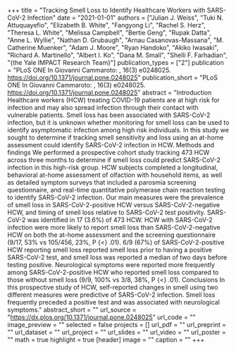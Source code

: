 +++
title = "Tracking Smell Loss to Identify Healthcare Workers with SARS-CoV-2 Infection"
date = "2021-01-01"
authors = ["Julian J. Weiss", "Tuki N. Attuquayefio", "Elizabeth B. White", "Fangyong Li", "Rachel S. Herz", "Theresa L. White", "Melissa Campbell", "Bertie Geng", "Rupak Datta", "Anne L. Wyllie", "Nathan D. Grubaugh", "Arnau Casanovas-Massana", "M. Catherine Muenker", "Adam J. Moore", "Ryan Handoko", "Akiko Iwasaki", "Richard A. Martinello", "Albert I. Ko", "Dana M. Small", "Shelli F. Farhadian", "{the Yale IMPACT Research Team}"]
publication_types = ["2"]
publication = "PLoS ONE In Giovanni Cammaroto: , 16(3) e0248025. https://doi.org/10.1371/journal.pone.0248025"
publication_short = "PLoS ONE In Giovanni Cammaroto: , 16(3) e0248025. https://doi.org/10.1371/journal.pone.0248025"
abstract = "Introduction               Healthcare workers (HCW) treating COVID-19 patients are at high risk for infection and may also spread infection through their contact with vulnerable patients. Smell loss has been associated with SARS-CoV-2 infection, but it is unknown whether monitoring for smell loss can be used to identify asymptomatic infection among high risk individuals. In this study we sought to determine if tracking smell sensitivity and loss using an at-home assessment could identify SARS-CoV-2 infection in HCW.                                         Methods and findings                                We performed a prospective cohort study tracking 473 HCW across three months to determine if smell loss could predict SARS-CoV-2 infection in this high-risk group. HCW subjects completed a longitudinal, behavioral at-home assessment of olfaction with household items, as well as detailed symptom surveys that included a parosmia screening questionnaire, and real-time quantitative polymerase chain reaction testing to identify SARS-CoV-2 infection. Our main measures were the prevalence of smell loss in SARS-CoV-2-positive HCW versus SARS-CoV-2-negative HCW, and timing of smell loss relative to SARS-CoV-2 test positivity. SARS-CoV-2 was identified in 17 (3.6%) of 473 HCW. HCW with SARS-CoV-2 infection were more likely to report smell loss than SARS-CoV-2-negative HCW on both the at-home assessment and the screening questionnaire (9/17, 53% vs 105/456, 23%,                 P                 {$<$} .01). 6/9 (67%) of SARS-CoV-2-positive HCW reporting smell loss reported smell loss prior to having a positive SARS-CoV-2 test, and smell loss was reported a median of two days before testing positive. Neurological symptoms were reported more frequently among SARS-CoV-2-positive HCW who reported smell loss compared to those without smell loss (9/9, 100% vs 3/8, 38%,                 P                 {$<$} .01).                                                        Conclusions               In this prospective study of HCW, self-reported changes in smell using two different measures were predictive of SARS-CoV-2 infection. Smell loss frequently preceded a positive test and was associated with neurological symptoms."
abstract_short = ""
url_source = "https://dx.plos.org/10.1371/journal.pone.0248025"
url_code = ""
image_preview = ""
selected = false
projects = []
url_pdf = ""
url_preprint = ""
url_dataset = ""
url_project = ""
url_slides = ""
url_video = ""
url_poster = ""
math = true
highlight = true
[header]
image = ""
caption = ""
+++
